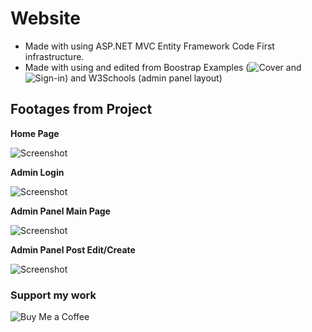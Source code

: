 
# Website

 - Made with using ASP.NET MVC Entity Framework Code First infrastructure.
 - Made with using and edited from Boostrap Examples (![Cover](https://getbootstrap.com/docs/5.3/examples/cover/) and ![Sign-in](https://getbootstrap.com/docs/5.3/examples/sign-in/)) and W3Schools (admin panel layout)

## Footages from Project

**Home Page**

![Screenshot](https://github.com/user-attachments/assets/0f066216-ebc0-4095-ac42-effce3bb179c)

 **Admin Login**
 
![Screenshot](https://github.com/user-attachments/assets/fc054546-5500-4981-995a-20d7c9008d8f)

 **Admin Panel Main Page**
 
![Screenshot](https://github.com/user-attachments/assets/6c145784-49e9-462b-8569-dec8dc146280)

 **Admin Panel Post Edit/Create**
 
![Screenshot](https://github.com/user-attachments/assets/e4fb1f57-8a66-40a1-8f99-f7ea7778ba7e)

### Support my work
![Buy Me a Coffee](https://buymeacoffee.com/ozbanatakan)
